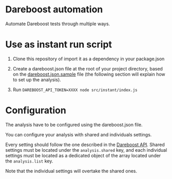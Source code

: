 # Dareboost automation

Automate Dareboost tests through multiple ways.

# Use as instant run script

1. Clone this repository of import it as a dependency in your package.json

2. Create a dareboost.json file at the root of your project directory, based on the [dareboost.json.sample](dareboost.json.sample) file (the following section will explain how to set up the analysis).

3. Run `DAREBOOST_API_TOKEN=XXXX node src/instant/index.js`

# Configuration

The analysis have to be configured using the dareboost.json file.

You can configure your analysis with shared and individuals settings.

Every setting should follow the one described in the [Dareboost API](https://www.dareboost.com/fr/documentation-api#analyse).
Shared settings must be located under the `analysis.shared` key, and each individual settings must be located as a dedicated object of the array located under the `analysis.list` key.

Note that the individual settings will overtake the shared ones.
